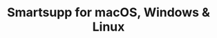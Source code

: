 ---
name: Smartsupp
url: 'https://dashboard.smartsupp.com'
category: Business
title: 'Smartsupp for macOS, Windows & Linux'
key: smartsupp

---